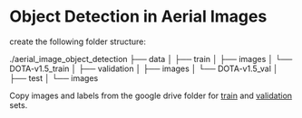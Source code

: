 # Object Detection in Aerial Images
create the following folder structure:

  ./aerial_image_object_detection
  ├── data
  │   ├── train
  │      ├── images
  │      └── DOTA-v1.5_train
  │   ├── validation
  │      ├── images
  │      └── DOTA-v1.5_val
  │   ├── test
  │      └── images

Copy images and labels from the google drive folder for [train](https://drive.google.com/drive/folders/1gmeE3D7R62UAtuIFOB9j2M5cUPTwtsxK?usp=sharing) and [validation](https://drive.google.com/drive/folders/1n5w45suVOyaqY84hltJhIZdtVFD9B224?usp=sharing) sets.
